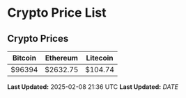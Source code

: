 # Crypto Price List

## Crypto Prices
| Bitcoin | Ethereum | Litecoin |
| ------- | -------- | -------- |
| $96394 | $2632.75 | $104.74 |
**Last Updated:** 2025-02-08 21:36 UTC
**Last Updated:** $DATE$
